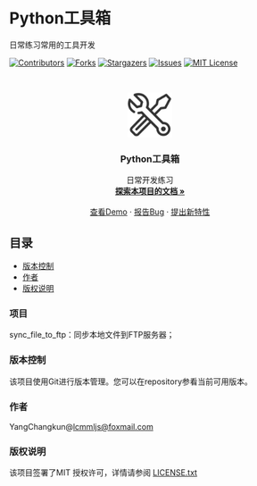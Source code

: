 

# Python工具箱

日常练习常用的工具开发

<!-- PROJECT SHIELDS -->

[![Contributors][contributors-shield]][contributors-url]
[![Forks][forks-shield]][forks-url]
[![Stargazers][stars-shield]][stars-url]
[![Issues][issues-shield]][issues-url]
[![MIT License][license-shield]][license-url]

<!-- PROJECT LOGO -->
<br />

<p align="center">
  <a href="https://github.com/JBpeople/python_tools/">
    <img src="images/logo.png" alt="Logo" width="80" height="80">
  </a>

  <h3 align="center">Python工具箱</h3>
  <p align="center">
    日常开发练习
    <br />
    <a href="https://github.com/JBpeople/python_tools"><strong>探索本项目的文档 »</strong></a>
    <br />
    <br />
    <a href="https://github.com/JBpeople/python_tools">查看Demo</a>
    ·
    <a href="https://github.com/JBpeople/python_tools/issues">报告Bug</a>
    ·
    <a href="https://github.com/JBpeople/python_tools/issues">提出新特性</a>
  </p>

</p>

 
## 目录

- [版本控制](#版本控制)
- [作者](#作者)
- [版权说明](#版权说明)

### 项目

sync_file_to_ftp：同步本地文件到FTP服务器；

### 版本控制

该项目使用Git进行版本管理。您可以在repository参看当前可用版本。

### 作者

YangChangkun@lcmmljs@foxmail.com

### 版权说明

该项目签署了MIT 授权许可，详情请参阅 [LICENSE.txt](https://github.com/JBpeople/python_tools/blob/master/LICENSE.txt)

<!-- links -->
[your-project-path]:JBpeople/python_tools
[contributors-shield]: https://img.shields.io/github/contributors/JBpeople/python_tools.svg?style=flat-square
[contributors-url]: https://github.com/JBpeople/python_tools/graphs/contributors
[forks-shield]: https://img.shields.io/github/forks/JBpeople/python_tools.svg?style=flat-square
[forks-url]: https://github.com/JBpeople/python_tools/network/members
[stars-shield]: https://img.shields.io/github/stars/JBpeople/python_tools.svg?style=flat-square
[stars-url]: https://github.com/JBpeople/python_tools/stargazers
[issues-shield]: https://img.shields.io/github/issues/JBpeople/python_tools.svg?style=flat-square
[issues-url]: https://img.shields.io/github/issues/JBpeople/python_tools.svg
[license-shield]: https://img.shields.io/github/license/JBpeople/python_tools.svg?style=flat-square
[license-url]: https://github.com/JBpeople/python_tools/blob/master/LICENSE.txt
[linkedin-shield]: https://img.shields.io/badge/-LinkedIn-black.svg?style=flat-square&logo=linkedin&colorB=555
[linkedin-url]: https://linkedin.com/in/shaojintian




